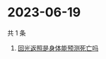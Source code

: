 # 2023-06-19

共 1 条

<!-- BEGIN -->
<!-- 最后更新时间 Mon Jun 19 2023 00:14:17 GMT+0800 (China Standard Time) -->

1. [回光返照是身体能预测死亡吗](https://www.zhihu.com/search?q=回光返照是身体能预测死亡吗)

<!-- END -->
